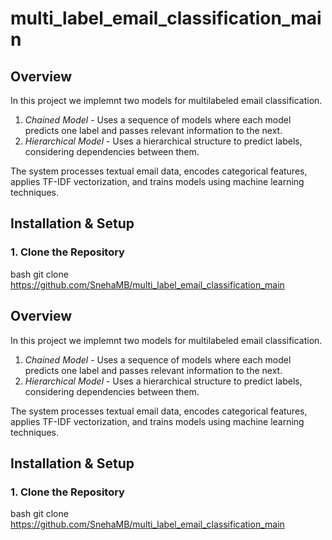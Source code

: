 # multi_label_email_classification_main

## Overview
In this project we implemnt two models for multilabeled email classification.
1. *Chained Model* - Uses a sequence of models where each model predicts one label and passes relevant information to the next.
2. *Hierarchical Model* - Uses a hierarchical structure to predict labels, considering dependencies between them.

The system processes textual email data, encodes categorical features, applies TF-IDF vectorization, and trains models using machine learning techniques.

## Installation & Setup

### 1. Clone the Repository
bash
git clone https://github.com/SnehaMB/multi_label_email_classification_main

## Overview
In this project we implemnt two models for multilabeled email classification.
1. *Chained Model* - Uses a sequence of models where each model predicts one label and passes relevant information to the next.
2. *Hierarchical Model* - Uses a hierarchical structure to predict labels, considering dependencies between them.

The system processes textual email data, encodes categorical features, applies TF-IDF vectorization, and trains models using machine learning techniques.

## Installation & Setup

### 1. Clone the Repository
bash
git clone https://github.com/SnehaMB/multi_label_email_classification_main